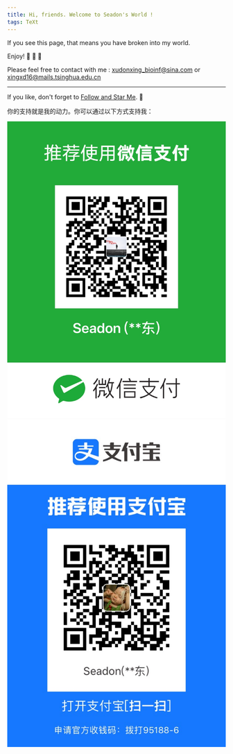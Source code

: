 ```yaml
---
title: Hi, friends. Welcome to Seadon's World !
tags: TeXt
---
```


If you see this page, that means you have broken into my world. 

Enjoy! :ghost: :ghost: :ghost:

Please feel free to contact with me : <xudonxing_bioinf@sina.com> or <xingxd16@mails.tsinghua.edu.cn>

<!--more-->

---

If you like, don't forget to [Follow and Star Me](https://github.com/SeadonXing?tab=stars). :star2:

你的支持就是我的动力。你可以通过以下方式支持我：

![微信扫码支付赞赏](https://github.com/SeadonXing/SeadonXing.github.io/blob/master/Wechat.jpg) ![支付宝扫码支付赞赏](https://github.com/SeadonXing/SeadonXing.github.io/blob/master/Alipay.jpg)
